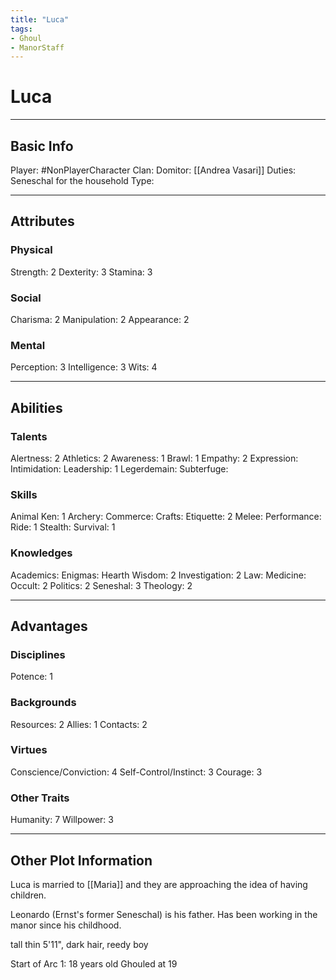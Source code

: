 ```yaml
---
title: "Luca"
tags:
- Ghoul
- ManorStaff
---
```


# Luca
---
## Basic Info
Player: #NonPlayerCharacter 
Clan:
Domitor: [[Andrea Vasari]]
Duties: Seneschal for the household
Type:

---

## Attributes
### Physical
Strength: 2
Dexterity: 3
Stamina: 3

### Social
Charisma: 2
Manipulation: 2
Appearance: 2

### Mental
Perception: 3
Intelligence: 3
Wits: 4

---

## Abilities
### Talents
Alertness: 2
Athletics: 2
Awareness: 1
Brawl: 1
Empathy: 2
Expression:
Intimidation:
Leadership: 1
Legerdemain:
Subterfuge:

### Skills
Animal Ken: 1
Archery:
Commerce:
Crafts:
Etiquette: 2
Melee:
Performance:
Ride: 1
Stealth:
Survival: 1

### Knowledges
Academics:
Enigmas:
Hearth Wisdom: 2
Investigation: 2
Law:
Medicine:
Occult: 2
Politics: 2
Seneshal: 3
Theology: 2

---

## Advantages
### Disciplines
Potence: 1


### Backgrounds
Resources: 2
Allies: 1
Contacts: 2


### Virtues
Conscience/Conviction: 4
Self-Control/Instinct: 3
Courage: 3

### Other Traits
Humanity: 7
Willpower: 3

---

## Other Plot Information
Luca is married to [[Maria]] and they are approaching the idea of having children. 

Leonardo (Ernst's former Seneschal) is his father. Has been working in the manor since his childhood.

tall thin 5'11", dark hair, reedy boy

Start of Arc 1: 18 years old
Ghouled at 19